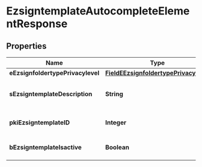 

# EzsigntemplateAutocompleteElementResponse

## Properties

Name | Type | Description | Notes
------------ | ------------- | ------------- | -------------
**eEzsignfoldertypePrivacylevel** | [**FieldEEzsignfoldertypePrivacylevel**](FieldEEzsignfoldertypePrivacylevel.md) |  | 
**sEzsigntemplateDescription** | **String** | The description of the Ezsigntemplate | 
**pkiEzsigntemplateID** | **Integer** | The unique ID of the Ezsigntemplate | 
**bEzsigntemplateIsactive** | **Boolean** | Whether the Ezsigntemplate is active or not | 





